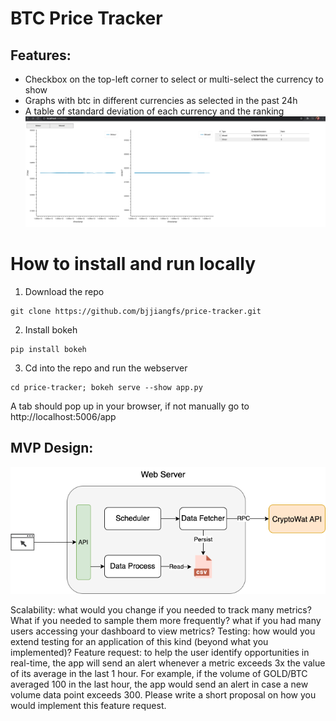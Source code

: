 # BTC Price Tracker
## Features:
- Checkbox on the top-left corner to select or multi-select the currency to show
- Graphs with btc in different currencies as selected in the past 24h
- A table of standard deviation of each currency and the ranking
![Screenshot](demo.png)

# How to install and run locally

1. Download the repo
```
git clone https://github.com/bjjiangfs/price-tracker.git
```

2. Install bokeh
```
pip install bokeh
```

3. Cd into the repo and run the webserver
```
cd price-tracker; bokeh serve --show app.py
```

A tab should pop up in your browser, if not manually go to http://localhost:5006/app

## MVP Design:
![Screenshot](mvp_design.png)


Scalability: what would you change if you needed to track many metrics? What if you needed to sample them more frequently? what if you had many users accessing your dashboard to view metrics?
Testing: how would you extend testing for an application of this kind (beyond what you implemented)?
Feature request: to help the user identify opportunities in real-time, the app will send an alert whenever a metric exceeds 3x the value of its average in the last 1 hour. For example, if the volume of GOLD/BTC averaged 100 in the last hour, the app would send an alert in case a new volume data point exceeds 300. Please write a short proposal on how you would implement this feature request.
